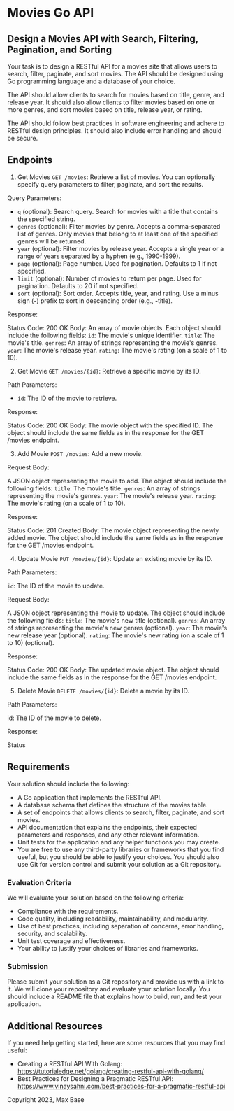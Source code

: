 # Movies Go API

## Design a Movies API with Search, Filtering, Pagination, and Sorting

Your task is to design a RESTful API for a movies site that allows users to search, filter, paginate, and sort movies. The API should be designed using Go programming language and a database of your choice.

The API should allow clients to search for movies based on title, genre, and release year. It should also allow clients to filter movies based on one or more genres, and sort movies based on title, release year, or rating.

The API should follow best practices in software engineering and adhere to RESTful design principles. It should also include error handling and should be secure.

## Endpoints

1. Get Movies `GET /movies`: Retrieve a list of movies. You can optionally specify query parameters to filter, paginate, and sort the results.

Query Parameters:

  - `q` (optional): Search query. Search for movies with a title that contains the specified string.
  - `genres` (optional): Filter movies by genre. Accepts a comma-separated list of genres. Only movies that belong to at least one of the specified genres will be returned.
  - `year` (optional): Filter movies by release year. Accepts a single year or a range of years separated by a hyphen (e.g., 1990-1999).
  - `page` (optional): Page number. Used for pagination. Defaults to 1 if not specified.
  - `limit` (optional): Number of movies to return per page. Used for pagination. Defaults to 20 if not specified.
  - `sort` (optional): Sort order. Accepts title, year, and rating. Use a minus sign (-) prefix to sort in descending order (e.g., -title).

Response:

  Status Code: 200 OK
  Body: An array of movie objects. Each object should include the following fields:
    `id`: The movie's unique identifier.
    `title`: The movie's title.
    `genres`: An array of strings representing the movie's genres.
    `year`: The movie's release year.
    `rating`: The movie's rating (on a scale of 1 to 10).

2. Get Movie
`GET /movies/{id}`: Retrieve a specific movie by its ID.

Path Parameters:

  - `id`: The ID of the movie to retrieve.

Response:

  Status Code: 200 OK
  Body: The movie object with the specified ID. The object should include the same fields as in the response for the GET /movies endpoint.


3. Add Movie
`POST /movies`: Add a new movie.

Request Body:

A JSON object representing the movie to add. The object should include the following fields:
  `title`: The movie's title.
  `genres`: An array of strings representing the movie's genres.
  `year`: The movie's release year.
  `rating`: The movie's rating (on a scale of 1 to 10).

Response:

  Status Code: 201 Created
  Body: The movie object representing the newly added movie. The object should include the same fields as in the response for the GET /movies endpoint.

4. Update Movie
`PUT /movies/{id}`: Update an existing movie by its ID.

Path Parameters:

  `id`: The ID of the movie to update.

Request Body:

A JSON object representing the movie to update. The object should include the following fields:
  `title`: The movie's new title (optional).
  `genres`: An array of strings representing the movie's new genres (optional).
  `year`: The movie's new release year (optional).
  `rating`: The movie's new rating (on a scale of 1 to 10) (optional).

Response:

  Status Code: 200 OK
  Body: The updated movie object. The object should include the same fields as in the response for the GET /movies endpoint.

5. Delete Movie
`DELETE /movies/{id}`: Delete a movie by its ID.

Path Parameters:

  id: The ID of the movie to delete.

Response:

  Status

## Requirements

Your solution should include the following:

- A Go application that implements the RESTful API.
- A database schema that defines the structure of the movies table.
- A set of endpoints that allows clients to search, filter, paginate, and sort movies.
- API documentation that explains the endpoints, their expected parameters and responses, and any other relevant information.
- Unit tests for the application and any helper functions you may create.
- You are free to use any third-party libraries or frameworks that you find useful, but you should be able to justify your choices. You should also use Git for version control and submit your solution as a Git repository.

### Evaluation Criteria

We will evaluate your solution based on the following criteria:

- Compliance with the requirements.
- Code quality, including readability, maintainability, and modularity.
- Use of best practices, including separation of concerns, error handling, security, and scalability.
- Unit test coverage and effectiveness.
- Your ability to justify your choices of libraries and frameworks.

### Submission

Please submit your solution as a Git repository and provide us with a link to it. We will clone your repository and evaluate your solution locally. You should include a README file that explains how to build, run, and test your application.

## Additional Resources

If you need help getting started, here are some resources that you may find useful:

- Creating a RESTful API With Golang: https://tutorialedge.net/golang/creating-restful-api-with-golang/
- Best Practices for Designing a Pragmatic RESTful API: https://www.vinaysahni.com/best-practices-for-a-pragmatic-restful-api

Copyright 2023, Max Base
